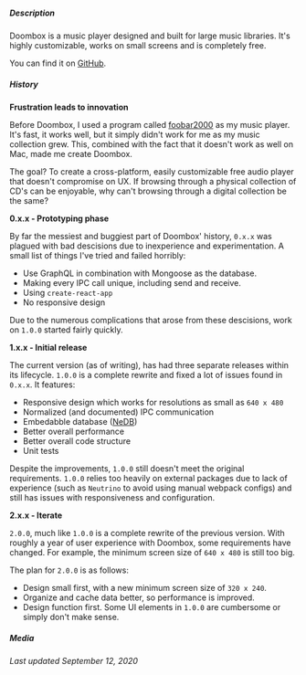 ##### Description

<box>

Doombox is a music player designed and built for large music libraries. It's highly customizable, works on small screens and is completely free.

You can find it on [GitHub](https://github.com/chronoDave/Doombox).

</box>

##### History

<box>

<b>Frustration leads to innovation</b>

Before Doombox, I used a program called [foobar2000](https://www.foobar2000.org/) as my music player. It's fast, it works well, but it simply didn't work for me as my music collection grew. This, combined with the fact that it doesn't work as well on Mac, made me create Doombox.

The goal? To create a cross-platform, easily customizable free audio player that doesn't compromise on UX. If browsing through a physical collection of CD's can be enjoyable, why can't browsing through a digital collection be the same? 

<b>0.x.x - Prototyping phase</b>

By far the messiest and buggiest part of Doombox' history, `0.x.x` was plagued with bad descisions due to inexperience and experimentation. A small list of things I've tried and failed horribly:

 - Use GraphQL in combination with Mongoose as the database.
 - Making every IPC call unique, including send and receive.
 - Using `create-react-app`
 - No responsive design

Due to the numerous complications that arose from these descisions, work on `1.0.0` started fairly quickly.

<b>1.x.x - Initial release</b>

The current version (as of writing), has had three separate releases within its lifecycle. `1.0.0` is a complete rewrite and fixed a lot of issues found in `0.x.x`. It features:

 - Responsive design which works for resolutions as small as `640 x 480`
 - Normalized (and documented) IPC communication
 - Embedabble database ([NeDB](https://github.com/louischatriot/nedb))
 - Better overall performance
 - Better overall code structure
 - Unit tests

Despite the improvements, `1.0.0` still doesn't meet the original requirements. `1.0.0` relies too heavily on external packages due to lack of experience (such as `Neutrino` to avoid using manual webpack configs) and still has issues with responsiveness and configuration.

<b>2.x.x - Iterate</b>

`2.0.0`, much like `1.0.0` is a complete rewrite of the previous version. With roughly a year of user experience with Doombox, some requirements have changed. For example, the minimum screen size of `640 x 480` is still too big.

The plan for `2.0.0` is as follows:

 - Design small first, with a new minimum screen size of `320 x 240`.
 - Organize and cache data better, so performance is improved.
 - Design function first. Some UI elements in `1.0.0` are cumbersome or simply don't make sense.

</box>

##### Media

<box>

</box>

<i>Last updated September 12, 2020</i>